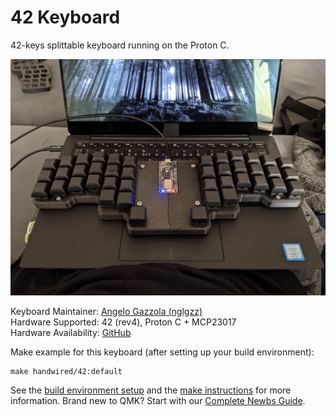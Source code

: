 # 42 Keyboard

42-keys splittable keyboard running on the Proton C.

![42](https://github.com/nglgzz/42/raw/master/42.jpg)

Keyboard Maintainer: [Angelo Gazzola (nglgzz)](https://github.com/nglgzz)  
Hardware Supported: 42 (rev4), Proton C + MCP23017  
Hardware Availability: [GitHub](https://github.com/nglgzz/42/)

Make example for this keyboard (after setting up your build environment):

    make handwired/42:default

See the [build environment setup](https://docs.qmk.fm/#/getting_started_build_tools) and the [make instructions](https://docs.qmk.fm/#/getting_started_make_guide) for more information. Brand new to QMK? Start with our [Complete Newbs Guide](https://docs.qmk.fm/#/newbs).
